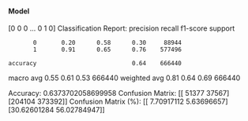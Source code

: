 #### Model
[0 0 0 ... 0 1 0]
Classification Report:
              precision    recall  f1-score   support

           0       0.20      0.58      0.30     88944
           1       0.91      0.65      0.76    577496

    accuracy                           0.64    666440
   macro avg       0.55      0.61      0.53    666440
weighted avg       0.81      0.64      0.69    666440

Accuracy: 0.6373702058699958
Confusion Matrix:
[[ 51377  37567]
 [204104 373392]]
Confusion Matrix (%):
[[ 7.70917112  5.63696657]
 [30.62601284 56.02784947]]
